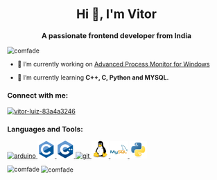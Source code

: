 <h1 align="center">Hi 👋, I'm Vitor</h1>
<h3 align="center">A passionate frontend developer from India</h3>

<p align="left"> <img src="https://komarev.com/ghpvc/?username=comfade&label=Profile%20views&color=0e75b6&style=flat" alt="comfade" /> </p>

- 🔭 I’m currently working on [Advanced Process Monitor for Windows](https://github.com/cOmFaDe/advanced-process-monitor-for-windows)

- 🌱 I’m currently learning **C++, C, Python and MYSQL.**

<h3 align="left">Connect with me:</h3>
<p align="left">
<a href="https://linkedin.com/in/vitor-luiz-83a4a3246" target="blank"><img align="center" src="https://raw.githubusercontent.com/rahuldkjain/github-profile-readme-generator/master/src/images/icons/Social/linked-in-alt.svg" alt="vitor-luiz-83a4a3246" height="30" width="40" /></a>
</p>

<h3 align="left">Languages and Tools:</h3>
<p align="left"> <a href="https://www.arduino.cc/" target="_blank" rel="noreferrer"> <img src="https://cdn.worldvectorlogo.com/logos/arduino-1.svg" alt="arduino" width="40" height="40"/> </a> <a href="https://www.cprogramming.com/" target="_blank" rel="noreferrer"> <img src="https://raw.githubusercontent.com/devicons/devicon/master/icons/c/c-original.svg" alt="c" width="40" height="40"/> </a> <a href="https://www.w3schools.com/cpp/" target="_blank" rel="noreferrer"> <img src="https://raw.githubusercontent.com/devicons/devicon/master/icons/cplusplus/cplusplus-original.svg" alt="cplusplus" width="40" height="40"/> </a> <a href="https://git-scm.com/" target="_blank" rel="noreferrer"> <img src="https://www.vectorlogo.zone/logos/git-scm/git-scm-icon.svg" alt="git" width="40" height="40"/> </a> <a href="https://www.linux.org/" target="_blank" rel="noreferrer"> <img src="https://raw.githubusercontent.com/devicons/devicon/master/icons/linux/linux-original.svg" alt="linux" width="40" height="40"/> </a> <a href="https://www.mysql.com/" target="_blank" rel="noreferrer"> <img src="https://raw.githubusercontent.com/devicons/devicon/master/icons/mysql/mysql-original-wordmark.svg" alt="mysql" width="40" height="40"/> </a> <a href="https://www.python.org" target="_blank" rel="noreferrer"> <img src="https://raw.githubusercontent.com/devicons/devicon/master/icons/python/python-original.svg" alt="python" width="40" height="40"/> </a> </p>

<p><img align="left" src="https://github-readme-stats.vercel.app/api/top-langs?username=comfade&show_icons=true&locale=en&layout=compact" alt="comfade" /></p>

<p>&nbsp;<img align="center" src="https://github-readme-stats.vercel.app/api?username=comfade&show_icons=true&locale=en" alt="comfade" /></p>
